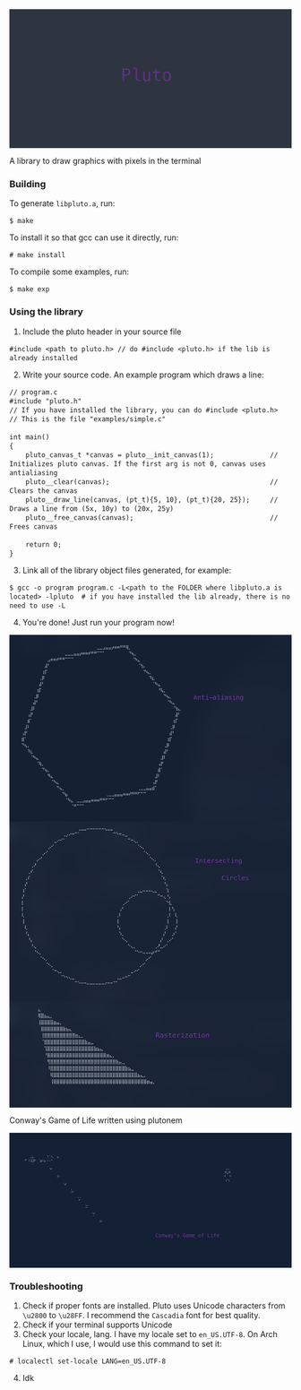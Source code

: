 <img src="screenshots/pluto.png" align="center">

<p> A library to draw graphics with pixels in the terminal </p>

### Building
To generate `libpluto.a`, run:
```
$ make
```
To install it so that gcc can use it directly, run:
```
# make install
```
To compile some examples, run:
```
$ make exp
```

### Using the library

1. Include the pluto header in your source file
```
#include <path to pluto.h> // do #include <pluto.h> if the lib is already installed
```

2. Write your source code. An example program which draws a line:
```
// program.c
#include "pluto.h"
// If you have installed the library, you can do #include <pluto.h>
// This is the file "examples/simple.c"

int main()
{
    pluto_canvas_t *canvas = pluto__init_canvas(1);              // Initializes pluto canvas. If the first arg is not 0, canvas uses antialiasing
    pluto__clear(canvas);                                        // Clears the canvas
    pluto__draw_line(canvas, (pt_t){5, 10}, (pt_t){20, 25});     // Draws a line from (5x, 10y) to (20x, 25y)
    pluto__free_canvas(canvas);                                  // Frees canvas

    return 0;
}
```

3. Link all of the library object files generated, for example:
```
$ gcc -o program program.c -L<path to the FOLDER where libpluto.a is located> -lpluto  # if you have installed the lib already, there is no need to use -L
```

4. You're done! Just run your program now!

<img src="screenshots/hexagon.png" align="center">
<img src="screenshots/intersecting_circles.png" align="center">
<img src="screenshots/raster.png" align="center">
<br>
<p>Conway's Game of Life written using plutonem</p>
<img src="screenshots/conways_game_of_life.png" align="center">

### Troubleshooting

1. Check if proper fonts are installed. Pluto uses Unicode characters from `\u2800` to `\u28FF`. I recommend the `Cascadia` font for best quality.
2. Check if your terminal supports Unicode
3. Check your locale, lang. I have my locale set to `en_US.UTF-8`. On Arch Linux, which I use, I would use this command to set it:
```
# localectl set-locale LANG=en_US.UTF-8
```
4. Idk
